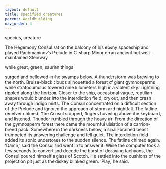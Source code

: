 ```yaml
---
layout: default
title: specified creatures
parent: Worldbuilding
nav_order: 4
---
```


species, creature


The Hegemony Consul sat on the balcony of his ebony spaceship and played Rachmaninov’s Prelude in C-sharp Minor on an ancient but well-maintained Steinway 

while great, green, saurian things 

surged and bellowed in the swamps below. A thunderstorm was brewing to the north. Bruise-black clouds silhouetted a forest of giant gymnosperms while stratocumulus towered nine kilometers high in a violent sky. Lightning rippled along the horizon. Closer to the ship, occasional vague, reptilian shapes would blunder into the interdiction field, cry out, and then crash away through indigo mists. The Consul concentrated on a difficult section of the Prelude and ignored the approach of storm and nightfall.
The fatline receiver chimed.
The Consul stopped, fingers hovering above the keyboard, and listened. Thunder rumbled through the heavy air. From the direction of the gymnosperm forest there came the mournful ululation of a carrion-breed pack. Somewhere in the darkness below, a small-brained beast trumpeted its answering challenge and fell quiet. The interdiction field added its sonic undertones to the sudden silence. The fatline chimed again.
‘Damn,’ said the Consul and went in to answer it.
While the computer took a few seconds to convert and decode the burst of decaying tachyons, the Consul poured himself a glass of Scotch. He settled into the cushions of the projection pit just as the diskey blinked green. ‘Play,’ he said.
